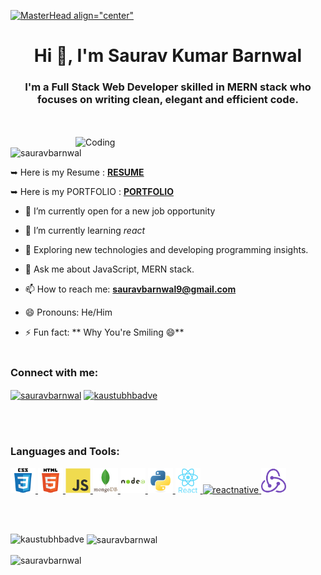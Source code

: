 [![MasterHead align="center"](https://retool.com/blog/content/images/2022/02/gotchas-git-github-banner-1.png)]()

<h1 align="center" allignitem="center">Hi 👋, I'm Saurav Kumar Barnwal</h1>
<h3 align="center">I'm a Full Stack Web Developer skilled in MERN stack who focuses on writing clean, elegant and efficient code.</h3>
<br/><br/>
<img align="right" alt="Coding" width="400" src="https://cdn.sanity.io/images/ordgikwe/production/a830c5182852e35bcd0dc07b90122f07ecd15f48-700x525.gif?w=700&h=525&auto=format">

<p align="left"> <img src="https://komarev.com/ghpvc/?username=sauravbarnwal9&label=Profile%20views&color=0e75b6&style=flat" alt="sauravbarnwal" /> </p>

 ➥ Here is my Resume : <a href="https://drive.google.com/file/d/1NhqgI0cOvqOpuJxwX381VvIP7ho5kWxu/view?usp=sharing">**RESUME**</a>
 
 ➥ Here is my PORTFOLIO : <a href="https://portfoliosaurav.vercel.app/">**PORTFOLIO**</a>


- 🤔   I’m currently open for a new job opportunity 

- 🌱 I’m currently learning *react*

- 👯 Exploring new technologies and developing programming insights.

- 💬 Ask me about JavaScript, MERN stack.

- 📫 How to reach me: **sauravbarnwal9@gmail.com**

- 😄 Pronouns: He/Him

- ⚡ Fun fact: ** Why You're Smiling 😄**
<br/><br/>
<h3 align="left">Connect with me:</h3>
<p align="left">
<a href="https://www.linkedin.com/in/saurav-barnwal-60806923a/" target="blank"><img align="center" src="https://raw.githubusercontent.com/rahuldkjain/github-profile-readme-generator/master/src/images/icons/Social/linked-in-alt.svg" alt="sauravbarnwal" height="30" width="40" /></a>
<a href="https://www.instagram.com/100rav_barnwal/" target="blank"><img align="center" src="https://raw.githubusercontent.com/rahuldkjain/github-profile-readme-generator/master/src/images/icons/Social/instagram.svg" alt="kaustubhbadve" height="30" width="40" /></a>
</p>
<br/><br/>
<h3 align="left">Languages and Tools:</h3>
<p color="black" align="left"> <a href="https://www.w3schools.com/css/" target="_blank" rel="noreferrer"> <img src="https://raw.githubusercontent.com/devicons/devicon/master/icons/css3/css3-original-wordmark.svg" alt="css3" width="40" height="40"/> </a> <a href="https://www.w3.org/html/" target="_blank" rel="noreferrer"> <img src="https://raw.githubusercontent.com/devicons/devicon/master/icons/html5/html5-original-wordmark.svg" alt="html5" width="40" height="40"/> </a> <a href="https://developer.mozilla.org/en-US/docs/Web/JavaScript" target="_blank" rel="noreferrer"> <img src="https://raw.githubusercontent.com/devicons/devicon/master/icons/javascript/javascript-original.svg" alt="javascript" width="40" height="40"/> </a> <a href="https://www.mongodb.com/" target="_blank" rel="noreferrer"> <img src="https://raw.githubusercontent.com/devicons/devicon/master/icons/mongodb/mongodb-original-wordmark.svg" alt="mongodb" width="40" height="40"/> </a> <a href="https://nodejs.org" target="_blank" rel="noreferrer"> <img src="https://raw.githubusercontent.com/devicons/devicon/master/icons/nodejs/nodejs-original-wordmark.svg" alt="nodejs" width="40" height="40"/> </a> <a href="https://www.python.org" target="_blank" rel="noreferrer"> <img src="https://raw.githubusercontent.com/devicons/devicon/master/icons/python/python-original.svg" alt="python" width="40" height="40"/> </a> <a href="https://reactjs.org/" target="_blank" rel="noreferrer"> <img src="https://raw.githubusercontent.com/devicons/devicon/master/icons/react/react-original-wordmark.svg" alt="react" width="40" height="40"/> </a> <a href="https://reactnative.dev/" target="_blank" rel="noreferrer"> <img src="https://reactnative.dev/img/header_logo.svg" alt="reactnative" width="40" height="40"/> </a> <a href="https://redux.js.org" target="_blank" rel="noreferrer"> <img src="https://raw.githubusercontent.com/devicons/devicon/master/icons/redux/redux-original.svg" alt="redux" width="40" height="40"/> </a> </p>
<br/><br/>
<p><img align="left" src="https://github-readme-stats.vercel.app/api/top-langs?username=sauravbarnwal9&show_icons=true&locale=en&layout=compact" alt="kaustubhbadve" /></p>

<p>&nbsp;<img align="center" src="https://github-readme-stats.vercel.app/api?username=sauravbarnwal9&show_icons=true&locale=en" alt="sauravbarnwal" /></p>

<p><img align="center" src="https://github-readme-streak-stats.herokuapp.com/?user=sauravbarnwal9&" alt="sauravbarnwal" /></p>

